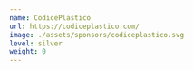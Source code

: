 ```yaml
---
name: CodicePlastico
url: https://codiceplastico.com/
image: ./assets/sponsors/codiceplastico.svg
level: silver
weight: 0
---
```

